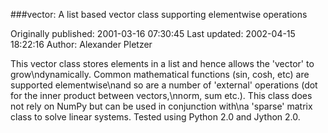 ###vector: A list based vector class supporting elementwise operations

Originally published: 2001-03-16 07:30:45
Last updated: 2002-04-15 18:22:16
Author: Alexander Pletzer

This vector class stores elements in a list and hence allows the 'vector' to grow\ndynamically. Common mathematical functions (sin, cosh, etc) are supported elementwise\nand so are a number of 'external' operations (dot for the inner product between vectors,\nnorm, sum etc.).  This class does not rely on NumPy but can be used in conjunction with\na 'sparse' matrix class to solve linear systems. Tested using Python 2.0 and Jython 2.0.